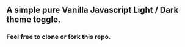 ## A simple pure Vanilla Javascript Light / Dark theme toggle.

### Feel free to clone or fork this repo.
